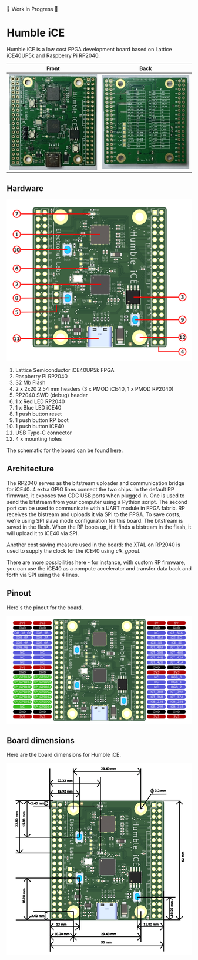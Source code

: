 🚧 Work in Progress 🚧

# Humble iCE 

Humble iCE is a low cost FPGA development board based on Lattice iCE40UP5k and 
Raspberry Pi RP2040. 


|Front |Back |
|---|---|
|![hi-front](images/hi-front.jpg)| ![hi-front](images/hi-back.jpg)|


## Hardware 

![comp](images/hi-comp.png)


1. Lattice Semiconductor iCE40UP5k FPGA 
2. Raspberry Pi RP2040
3. 32 Mb Flash
4. 2 x 2x20 2.54 mm headers (3 x PMOD iCE40, 1 x PMOD RP2040) 
5. RP2040 SWD (debug) header
6. 1 x Red LED RP2040
7. 1 x Blue LED iCE40
8. 1 push button reset
9. 1 push button RP boot 
10. 1 push button iCE40
11. USB Type-C connector
12. 4 x mounting holes

The schematic for the board can be found [here][1].

## Architecture 

The RP2040 serves as the bitstream uploader and communication bridge for iCE40. 
4 extra GPIO lines connect the two chips. In the default RP firmware, it exposes two CDC 
USB ports when plugged in. One is used to send the bitstream from your computer 
using a Pythion script. The second port can be used to communicate with a UART 
module in FPGA fabric. RP receives the bistream and uploads it via SPI to the 
FPGA. To save costs, we're using SPI slave mode configuration for this board. 
The bitstream is saved in the flash. When the RP boots up, if it finds a 
bistream in the flash, it will upload it to iCE40 via SPI.

Another cost saving measure used in the board: the XTAL on RP2040 is used 
to supply the clock for the iCE40 using *clk_gpout*.

There are more possibilities here - for instance, with custom RP firmware, you 
can use the iCE40 as a compute accelerator and transfer data back and forth 
via SPI using the 4 lines.

## Pinout

Here's the pinout for the board.

![pinout](images/hi-pinout.png)

## Board dimensions

Here are the board dimensions for Humble iCE.

![dims](images/hi-dim.png)

[1]: https://github.com/mkvenkit/humble_ice/blob/main/hi_schematic_v_0.3.pdf
